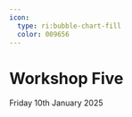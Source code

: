 ```yaml
---
icon: 
  type: ri:bubble-chart-fill
  color: 009656
---
```


# Workshop Five


Friday 10th January 2025